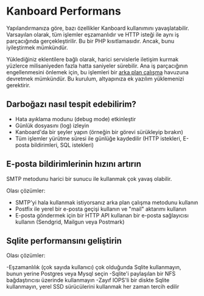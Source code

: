 Kanboard Performans
=====================

Yapılandırmanıza göre, bazı özellikler Kanboard kullanımını yavaşlatabilir. 
Varsayılan olarak, tüm işlemler eşzamanlıdır ve HTTP isteği ile aynı iş parçacığında gerçekleştirilir. 
Bu bir PHP kısıtlamasıdır. 
Ancak, bunu iyileştirmek mümkündür.

Yüklediğiniz eklentilere bağlı olarak, harici servislerle iletişim kurmak yüzlerce milisaniyeden fazla hatta saniyeler sürebilir.
Ana iş parçacığının engellenmesini önlemek için, bu işlemleri bir [arka plan çalışma](worker.markdown) havuzuna devretmek mümkündür.
Bu kurulum, altyapınıza ek yazılım yüklemenizi gerektirir.

Darboğazı nasıl tespit edebilirim?
-----------------------------

- Hata ayıklama modunu (debug mode) etkinleştir
- Günlük dosyasını (log) izleyin
- Kanboard'da bir şeyler yapın (örneğin bir görevi sürükleyip bırakın)
- Tüm işlemler yürütme süresi ile günlüğe kaydedilir (HTTP istekleri, E-posta bildirimleri, SQL istekleri)

E-posta bildirimlerinin hızını artırın
---------------------------------

SMTP metodunu harici bir sunucu ile kullanmak çok yavaş olabilir.

Olası çözümler:

- SMTP'yi hala kullanmak istiyorsanız arka plan çalışma metodunu kullanın
- Postfix ile yerel bir e-posta geçişi kullanın ve "mail" aktarımı kullanın
- E-posta göndermek için bir HTTP API kullanan bir e-posta sağlayıcısı kullanın (Sendgrid, Mailgun veya Postmark)

Sqlite performansını geliştirin
---------------------------

Olası çözümler:

-Eşzamanlılık (çok sayıda kullanıcı) çok olduğunda Sqlite kullanmayın, bunun yerine Postgres veya Mysql seçin
-Sqlite'i paylaşılan bir NFS bağdaştırıcısı üzerinde kullanmayın
-Zayıf IOPS'li bir diskte Sqlite kullanmayın, yerel SSD sürücülerini kullanmak her zaman tercih edilir
